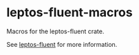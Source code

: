 # leptos-fluent-macros

<!-- This file has been autogenerated.
To update it, change the content of `leptos-fluent-macros/src/lib.rs`
and run `pre-commit run -a cargo-readme`
-->

Macros for the leptos-fluent crate.

See [leptos-fluent] for more information.

[leptos-fluent]: https://crates.io/crates/leptos-fluent
